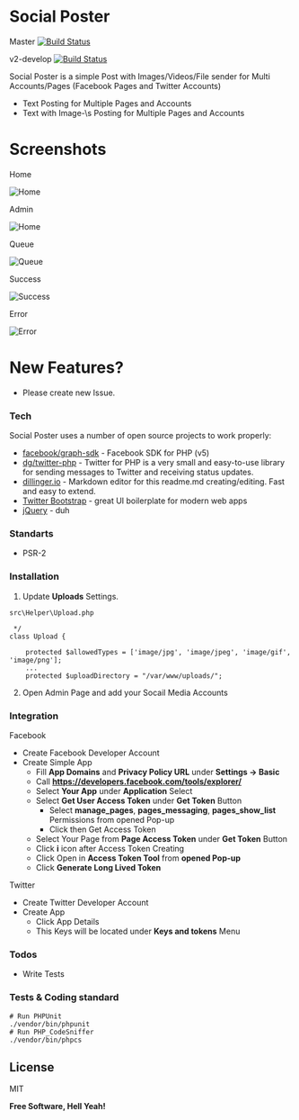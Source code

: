 # Social Poster 
Master [![Build Status](https://travis-ci.com/kzorluoglu/Social-Poster.svg?branch=master)](https://travis-ci.com/kzorluoglu/socialposter)

v2-develop [![Build Status](https://travis-ci.com/kzorluoglu/Social-Poster.svg?branch=v2-develop)](https://travis-ci.com/kzorluoglu/Social-Poster)


Social Poster is a simple Post with Images/Videos/File sender for Multi Accounts/Pages (Facebook Pages and Twitter Accounts)

  - Text Posting for Multiple Pages and Accounts
  - Text with Image-\s Posting for Multiple Pages and Accounts

# Screenshots
Home

![Home](https://i.ibb.co/pfMDSWS/Home.png)

Admin

![Home](https://i.ibb.co/XW1hxSr/Admin.png)

Queue

![Queue](https://i.ibb.co/fF3JJFV/Queue.png)

Success

![Success](https://i.ibb.co/0n0m95q/Success.png)

Error

![Error](https://i.ibb.co/HzHGMyC/Error.png)

 
# New Features?

  - Please create new Issue.

### Tech

Social Poster uses a number of open source projects to work properly:

* [facebook/graph-sdk] - Facebook SDK for PHP (v5)
* [dg/twitter-php] - Twitter for PHP is a very small and easy-to-use library for sending messages to Twitter and receiving status updates.
* [dillinger.io] - Markdown editor for this readme.md creating/editing. Fast and easy to extend.
* [Twitter Bootstrap] - great UI boilerplate for modern web apps
* [jQuery] - duh

### Standarts

* PSR-2

### Installation

1. Update **Uploads** Settings.
```
src\Helper\Upload.php
```
```
 */
class Upload {

    protected $allowedTypes = ['image/jpg', 'image/jpeg', 'image/gif', 'image/png'];
    ...
    protected $uploadDirectory = "/var/www/uploads/";
```
2. Open Admin Page and add your Socail Media Accounts
    
### Integration

Facebook
 - Create Facebook Developer Account
 - Create Simple App
    -  Fill **App Domains** and **Privacy Policy URL**  under **Settings -> Basic**
    -  Call **https://developers.facebook.com/tools/explorer/**
    -  Select **Your App** under **Application** Select
    -  Select **Get User Access Token** under **Get Token** Button
        - Select **manage_pages**, **pages_messaging**, **pages_show_list** Permissions from opened Pop-up
        - Click then Get Access Token
    -  Select Your Page from **Page Access Token** under **Get Token** Button
    -  Click **i** icon after Access Token Creating
    -  Click Open in **Access Token Tool** from **opened Pop-up**
    -  Click **Generate Long Lived Token**

Twitter
 - Create Twitter Developer Account
 - Create App
    - Click App Details 
    -  This Keys will be located under **Keys and tokens** Menu

### Todos

 - Write Tests

### Tests & Coding standard

```
# Run PHPUnit
./vendor/bin/phpunit
# Run PHP_CodeSniffer
./vendor/bin/phpcs
```

License
----

MIT


**Free Software, Hell Yeah!**

[//]: # (These are reference links used in the body of this note and get stripped out when the markdown processor does its job. There is no need to format nicely because it shouldn't be seen. Thanks SO - http://stackoverflow.com/questions/4823468/store-comments-in-markdown-syntax)

   [facebook/graph-sdk]: <https://github.com/facebook/php-graph-sdk>
   [dg/twitter-php]: <https://github.com/dg/twitter-php>
   [dillinger.io]: <https://dillinger.io/>
   [Twitter Bootstrap]: <http://twitter.github.com/bootstrap/>
   [jQuery]: <http://jquery.com>
  